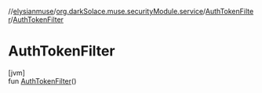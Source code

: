 //[elysianmuse](../../../index.md)/[org.darkSolace.muse.securityModule.service](../index.md)/[AuthTokenFilter](index.md)/[AuthTokenFilter](-auth-token-filter.md)

# AuthTokenFilter

[jvm]\
fun [AuthTokenFilter](-auth-token-filter.md)()
